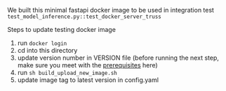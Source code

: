 We built this minimal fastapi docker image to be used in integration test `test_model_inference.py::test_docker_server_truss`

Steps to update testing docker image

1. run `docker login`
2. cd into this directory
3. update version number in VERSION file
(before running the next step, make sure you meet with the [prerequisites](https://docs.docker.com/build/building/multi-platform/#prerequisites) here)
4. run `sh build_upload_new_image.sh`
5. update image tag to latest version in config.yaml

